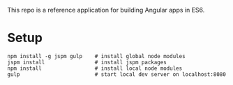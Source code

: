 This repo is a reference application for building Angular apps in ES6.

# Setup

    npm install -g jspm gulp    # install global node modules
    jspm install                # install jspm packages
    npm install                 # install local node modules
    gulp                        # start local dev server on localhost:8080
